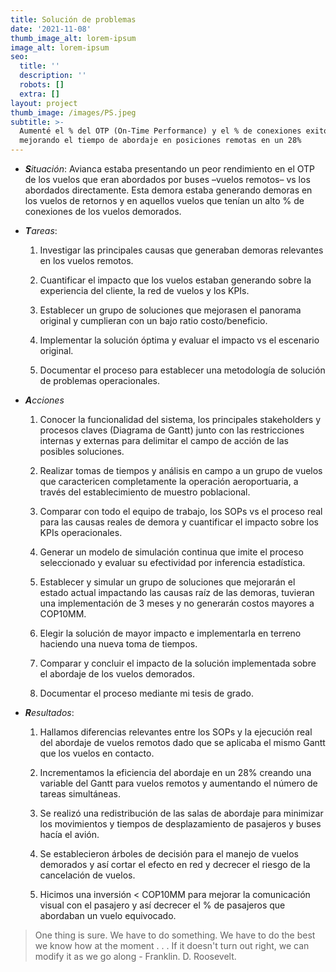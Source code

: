 ```yaml
---
title: Solución de problemas
date: '2021-11-08'
thumb_image_alt: lorem-ipsum
image_alt: lorem-ipsum
seo:
  title: ''
  description: ''
  robots: []
  extra: []
layout: project
thumb_image: /images/PS.jpeg
subtitle: >-
  Aumenté el % del OTP (On-Time Performance) y el % de conexiones exitosas
  mejorando el tiempo de abordaje en posiciones remotas en un 28%
---
```

*   ***S**ituación*: Avianca estaba presentando un peor rendimiento en el OTP de los vuelos que eran abordados por buses –vuelos remotos– vs los abordados directamente. Esta demora estaba generando demoras en los vuelos de retornos y en aquellos vuelos que tenían un alto % de conexiones de los vuelos demorados.

<!---->

*   ***T**areas*:

    1.  Investigar las principales causas que generaban demoras relevantes en los vuelos remotos.

    2.  Cuantificar el impacto que los vuelos estaban generando sobre la experiencia del cliente, la red de vuelos y los KPIs.

    3.  Establecer un grupo de soluciones que mejorasen el panorama original y cumplieran con un bajo ratio costo/beneficio.

    4.  Implementar la solución óptima y evaluar el impacto vs el escenario original.

    5.  Documentar el proceso para establecer una metodología de solución de problemas operacionales.

<!---->

*   ***A**cciones*

    1.  Conocer la funcionalidad del sistema, los principales stakeholders y procesos claves (Diagrama de Gantt) junto con las restricciones internas y externas para delimitar el campo de acción de las posibles soluciones.

    2.  Realizar tomas de tiempos y análisis en campo a un grupo de vuelos que caractericen completamente la operación aeroportuaria, a través del establecimiento de muestro poblacional.

    3.  Comparar con todo el equipo de trabajo, los SOPs vs el proceso real para las causas reales de demora y cuantificar el impacto sobre los KPIs operacionales.

    4.  Generar un modelo de simulación continua que imite el proceso seleccionado y evaluar su efectividad por inferencia estadística.

    5.  Establecer y simular un grupo de soluciones que mejorarán el estado actual impactando las causas raíz de las demoras, tuvieran una implementación de 3 meses y no generarán costos mayores a COP10MM.

    6.  Elegir la solución de mayor impacto e implementarla en terreno haciendo una nueva toma de tiempos.

    7.  Comparar y concluir el impacto de la solución implementada sobre el abordaje de los vuelos demorados.

    8.  Documentar el proceso mediante mi tesis de grado.

<!---->

*   ***R**esultados*:

    1.  Hallamos diferencias relevantes entre los SOPs y la ejecución real del abordaje de vuelos remotos dado que se aplicaba el mismo Gantt que los vuelos en contacto. 

    2.  Incrementamos la eficiencia del abordaje en un 28% creando una variable del Gantt para vuelos remotos y aumentando el número de tareas simultáneas.

    3.  Se realizó una redistribución de las salas de abordaje para minimizar los movimientos y tiempos de desplazamiento de pasajeros y buses hacía el avión.

    4.  Se establecieron árboles de decisión para el manejo de vuelos demorados y así cortar el efecto en red y decrecer el riesgo de la cancelación de vuelos.

    5.  Hicimos una inversión < COP10MM para mejorar la comunicación visual con el pasajero y así decrecer el % de pasajeros que abordaban un vuelo equivocado.

> One thing is sure. We have to do something. We have to do the best we know how at the moment . . . If it doesn't turn out right, we can modify it as we go along - Franklin. D. Roosevelt.
